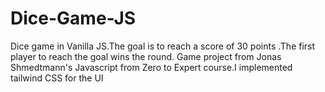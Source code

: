 # Dice-Game-JS
Dice game in Vanilla JS.The goal is to reach a score of 30 points .The first player to reach the goal wins the round.
Game project from Jonas Shmedtmann's Javascript from Zero to Expert course.I implemented tailwind CSS for the UI
